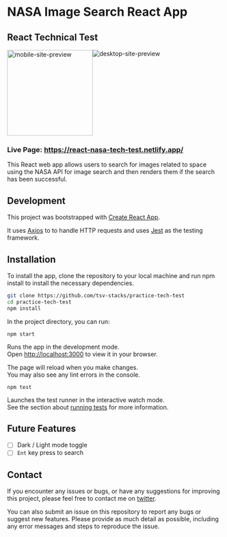 # NASA Image Search React App

## React Technical Test

<div style="display: flex;">
  <img src="https://user-images.githubusercontent.com/113384739/230782487-52517c25-baf8-4bc0-91ba-944aea859812.png" alt="mobile-site-preview" width="200" height="auto">
  <img src="https://user-images.githubusercontent.com/113384739/230782522-2096dc7c-8b2d-4b26-944f-1d81c3a9393f.png" alt="desktop-site-preview" width="auto" height="auto">
</div>


### Live Page: https://react-nasa-tech-test.netlify.app/

This React web app allows users to search for images related to space using the NASA API for image search and then renders them if the search has been successful.

## Development

This project was bootstrapped with [Create React App](https://github.com/facebook/create-react-app).

It uses [Axios](https://www.npmjs.com/package/axios) to to handle HTTP requests and uses [Jest](https://jestjs.io/) as the testing framework.

## Installation

To install the app, clone the repository to your local machine and run npm install to install the necessary dependencies.

```bash
git clone https://github.com/tsv-stacks/practice-tech-test
cd practice-tech-test
npm install
```

In the project directory, you can run:

`npm start`

Runs the app in the development mode.\
Open [http://localhost:3000](http://localhost:3000) to view it in your browser.

The page will reload when you make changes.\
You may also see any lint errors in the console.

`npm test`

Launches the test runner in the interactive watch mode.\
See the section about [running tests](https://facebook.github.io/create-react-app/docs/running-tests) for more information.

## Future Features

- [ ] Dark / Light mode toggle
- [ ] `Ent` key press to search

## Contact

If you encounter any issues or bugs, or have any suggestions for improving this project, please feel free to contact me on [twitter](https://twitter.com/tsv_stacks).

You can also submit an issue on this repository to report any bugs or suggest new features. Please provide as much detail as possible, including any error messages and steps to reproduce the issue.
